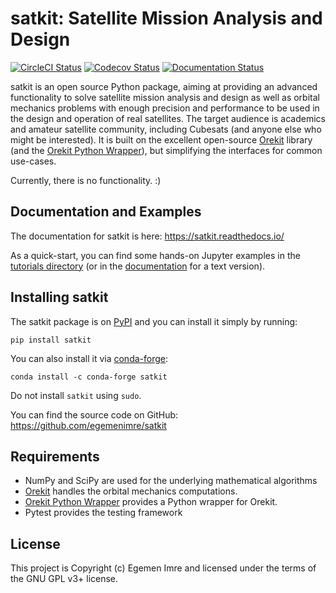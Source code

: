 # satkit: Satellite Mission Analysis and Design

[![CircleCI Status](https://img.shields.io/circleci/build/github/egemenimre/satkit/master?logo=circleci&label=CircleCI)](https://circleci.com/gh/egemenimre/satkit)
[![Codecov Status](https://codecov.io/gh/egemenimre/satkit/branch/master/graph/badge.svg)](https://codecov.io/gh/egemenimre/satkit)
[![Documentation Status](https://readthedocs.org/projects/satkit/badge/?version=latest)](https://satkit.readthedocs.io/en/latest/?badge=latest)

satkit is an open source Python package, aiming at providing an advanced functionality to solve satellite mission analysis and design as well as orbital mechanics problems with enough precision and performance to be used in the design and operation of real satellites. The target audience is academics and amateur satellite community, including Cubesats (and anyone else who might be interested). It is built on the excellent open-source [Orekit](https://www.orekit.org) library (and the [Orekit Python Wrapper](https://gitlab.orekit.org/orekit-labs/python-wrapper)), but simplifying the interfaces for common use-cases.

Currently, there is no functionality. :)

## Documentation and Examples

The documentation for satkit is here: <https://satkit.readthedocs.io/>

As a quick-start, you can find some hands-on Jupyter examples in the [tutorials directory](https://github.com/egemenimre/satkit/tree/master/docs/tutorials) (or in the [documentation](https://satkit.readthedocs.io/en/latest/tutorials.html) for a text version).


## Installing satkit

The satkit package is on [PyPI](https://pypi.org/project/satkit/) and you can install it simply by running:

    pip install satkit

You can also install it via [conda-forge](https://github.com/conda-forge/satkit-feedstock):

    conda install -c conda-forge satkit

Do not install `satkit` using `sudo`.

You can find the source code on GitHub: <https://github.com/egemenimre/satkit>


## Requirements

-   NumPy and SciPy are used for the underlying mathematical algorithms
-   [Orekit](https://www.orekit.org) handles the orbital mechanics computations.
-   [Orekit Python Wrapper](https://gitlab.orekit.org/orekit-labs/python-wrapper) provides a Python wrapper for Orekit.
-   Pytest provides the testing framework


## License

This project is Copyright (c) Egemen Imre and licensed under the terms of the GNU GPL v3+ license.
